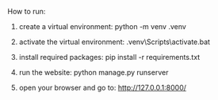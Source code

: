 How to run:
  1. create a virtual environment:
  python -m venv .venv
  
  2. activate the virtual environment:
  .venv\Scripts\activate.bat
  
  3. install required packages:
  pip install -r requirements.txt
  
  4. run the website:
  python manage.py runserver
  
  5. open your browser and go to:
  http://127.0.0.1:8000/
